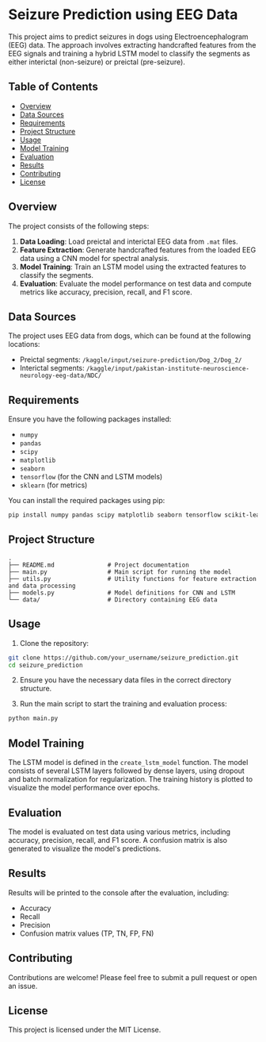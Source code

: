 # Seizure Prediction using EEG Data

This project aims to predict seizures in dogs using Electroencephalogram (EEG) data. The approach involves extracting handcrafted features from the EEG signals and training a hybrid LSTM model to classify the segments as either interictal (non-seizure) or preictal (pre-seizure).

## Table of Contents

- [Overview](#overview)
- [Data Sources](#data-sources)
- [Requirements](#requirements)
- [Project Structure](#project-structure)
- [Usage](#usage)
- [Model Training](#model-training)
- [Evaluation](#evaluation)
- [Results](#results)
- [Contributing](#contributing)
- [License](#license)

## Overview

The project consists of the following steps:

1. **Data Loading**: Load preictal and interictal EEG data from `.mat` files.
2. **Feature Extraction**: Generate handcrafted features from the loaded EEG data using a CNN model for spectral analysis.
3. **Model Training**: Train an LSTM model using the extracted features to classify the segments.
4. **Evaluation**: Evaluate the model performance on test data and compute metrics like accuracy, precision, recall, and F1 score.

## Data Sources

The project uses EEG data from dogs, which can be found at the following locations:

- Preictal segments: `/kaggle/input/seizure-prediction/Dog_2/Dog_2/`
- Interictal segments: `/kaggle/input/pakistan-institute-neuroscience-neurology-eeg-data/NDC/`

## Requirements

Ensure you have the following packages installed:

- `numpy`
- `pandas`
- `scipy`
- `matplotlib`
- `seaborn`
- `tensorflow` (for the CNN and LSTM models)
- `sklearn` (for metrics)

You can install the required packages using pip:

```bash
pip install numpy pandas scipy matplotlib seaborn tensorflow scikit-learn
```

## Project Structure

```
.
├── README.md               # Project documentation
├── main.py                 # Main script for running the model
├── utils.py                # Utility functions for feature extraction and data processing
├── models.py               # Model definitions for CNN and LSTM
└── data/                   # Directory containing EEG data
```

## Usage

1. Clone the repository:

```bash
git clone https://github.com/your_username/seizure_prediction.git
cd seizure_prediction
```

2. Ensure you have the necessary data files in the correct directory structure.

3. Run the main script to start the training and evaluation process:

```bash
python main.py
```

## Model Training

The LSTM model is defined in the `create_lstm_model` function. The model consists of several LSTM layers followed by dense layers, using dropout and batch normalization for regularization. The training history is plotted to visualize the model performance over epochs.

## Evaluation

The model is evaluated on test data using various metrics, including accuracy, precision, recall, and F1 score. A confusion matrix is also generated to visualize the model's predictions.

## Results

Results will be printed to the console after the evaluation, including:

- Accuracy
- Recall
- Precision
- Confusion matrix values (TP, TN, FP, FN)

## Contributing

Contributions are welcome! Please feel free to submit a pull request or open an issue.

## License

This project is licensed under the MIT License.
